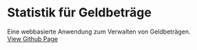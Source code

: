 # Statistik für Geldbeträge
Eine webbasierte Anwendung zum Verwalten von Geldbeträgen.
<br><a href="https://implod3.github.io/statistic" target="_blank"> View Github Page </a>